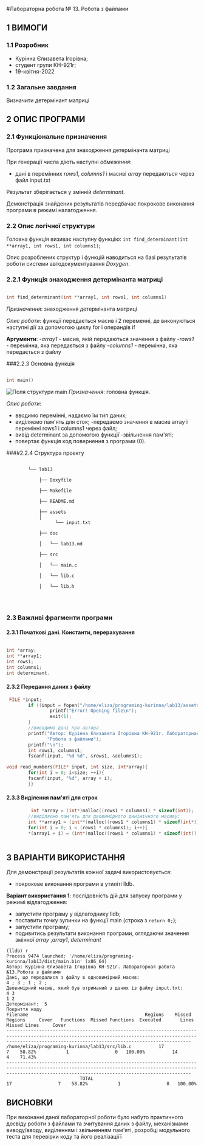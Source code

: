﻿#Лабораторна робота № 13. Робота з файлами

## 1 ВИМОГИ

### 1.1 Розробник

* Курінна Єлизавета Ігорівна;
* студент групи КН-921г;
* 19-квітня-2022

### 1.2 Загальне завдання

Визначити детермінант матриці 


## 2 ОПИС ПРОГРАМИ

### 2.1 Функціональне призначення

Програма призначена для знаходження детермінанта матриці

При генерації  числа діють наступні *обмеження*:

- дані в перемінних *rows1*, *columns1* і масиві *array* передаються через файл input.txt

Результат зберігається у змінній   *determinant*.

Демонстрація знайдених результатів передбачає покрокове виконання програми в режимі налагодження.

### 2.2 Опис логічної структури

Головна функція визиває наступну функцію: `int find_determinant(int **array1, int rows1, int columns1)`;



Опис розроблених структур і функцій наводиться на базі результатів роботи системи автодокументування *Doxygen*.

### 2.2.1 Функція знаходження детермінанта матриці

```c

int find_determinant(int **array1, int rows1, int columns1)

```

*Призначення*: знаходження детермінанта матриці


*Опис роботи*: функції передається  масив і 2 переменні, де виконуються наступні дії за допомогою циклу for і операндів if

**Аргументи**: 
-*array1* - масив, якій передаються значення з файлу
-*rows1* - перемінна, яка передається з файлу
-*columns1* -  перемінна, яка передається з файлу



###2.2.3 Основна функція

```c

int main()

```
![Поля структури main](assets/1.png)
*Призначення*: головна функція.

*Опис роботи*:

- вводимо перемінні, надаємо їм тип даних;
- виділяємо пам'ять для сток;
-передаємо значення в масив array і перемінні rows1 i columns1 через файл;
- вивід determinant за допомогою  функції
-звільнення пам'яті;
- повертає функція код повернення з програми (0).


####2.2.4 Структура проекту

```

        └── lab13

            ├── Doxyfile

            ├── Makefile

            ├── README.md

            ├── assets
            │
                  └── input.txt

            ├── doc

            │   └── lab13.md

            ├── src

            │   └── main.c

            │   └── lib.c 

            │   └── lib.h
        



```

### 2.3 Важливі фрагменти програми

#### 2.3.1 Початкові дані. Константи, перерахування

```c

int *array;
int **array1;
int rows1;
int columns1;
int determinant.
```

#### 2.3.2 Передання даних з файлу 
```c
 FILE *input;
        if ((input = fopen("/home/eliza/programing-kurinna/lab13/assets/input.txt", "r")) == NULL) {
                printf("Error! Opening file\n");
                exit(1);
        }
        //виводимо дані про автора
        printf("Автор: Курінна Єлизавета Ігорівна КН-921г. Лабораторная работа №13."
               "Робота з файлами");
        printf("\n");
        int rows1, columns1;
        fscanf(input, "%d %d", &rows1, &columns1);

void read_numbers(FILE* input, int size, int*array){
        for(int i = 0; i<size; ++i){
        fscanf(input, "%d", array + i);
        }}


```
#### 2.3.3 Виділення пам'яті для строк
        

```c
         int *array = (int*)malloc((rows1 * columns1) * sizeof(int));
        //виділяємо пам'ять для двовимірного динімічного масиву;        
        int **array1 = (int**)malloc((rows1 * columns1) * sizeof(int*));
        for(int i = 0; i < (rows1 * columns1); i++){
        *(array1 + i) = (int*)malloc((rows1 * columns1) * sizeof(int));}



```


## 3 ВАРІАНТИ ВИКОРИСТАННЯ

Для демонстрації результатів кожної задачі використовується:

- покрокове виконання програми в утиліті lldb.

**Варіант використання 1**: послідовність дій для запуску програми у режимі відлагодження:

- запустити програму у відлагоднику lldb;
- поставити точку зупинки на функції main (строка з `return 0;`);
- запустити програму;
- подивитись результати виконання програми, оглядаючи значення змінної *array* ,*array1*, *determinant*

```
(lldb) r
Process 9474 launched: '/home/eliza/programing-kurinna/lab13/dist/main.bin' (x86_64)
Автор: Курінна Єлизавета Ігорівна КН-921г. Лабораторная работа №13.Робота з файлами
Дані, що передалися з файлу в одновимірний масив: 
4 ; 3 ; 1 ; 2 ; 
Двовимірний масив, який був отриманий з даних із файлу input.txt: 
4 3 
1 2 
Детермінант:  5
Покриття коду
Filename                                           Regions    Missed Regions     Cover   Functions  Missed Functions  Executed       Lines      Missed Lines     Cover
----------------------------------------------------------------------------------------------------------------------------------------------------------------------------------------------------------------
/home/eliza/programing-kurinna/lab13/src/lib.c          17                 7    58.82%           1                 0   100.00%          14                 4    71.43%
----------------------------------------------------------------------------------------------------------------------------------------------------------------------------------------------------------------
                           TOTAL                                                   17                 7    58.82%           1                 0   100.00%    
```
## ВИСНОВКИ

При виконанні даної лабораторної роботи було набуто практичного досвіду роботи з файлами та зчитування даних з файлу, механізмами виводу/вводу, виділенням і звільненням пам'яті, розробці модульного теста для перевірки коду та його реалізаціїї

